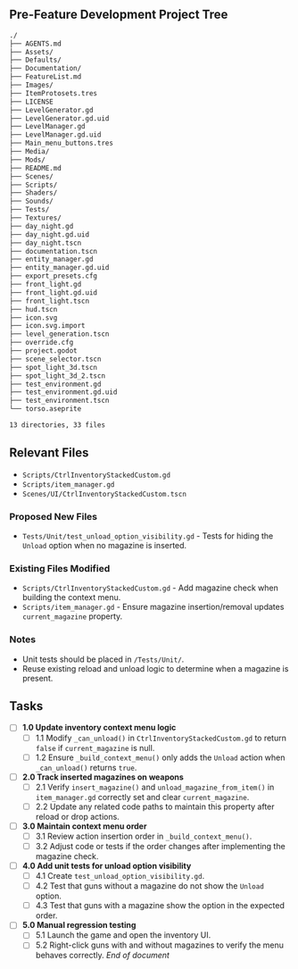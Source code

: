 ## Pre-Feature Development Project Tree
```bash
./
├── AGENTS.md
├── Assets/
├── Defaults/
├── Documentation/
├── FeatureList.md
├── Images/
├── ItemProtosets.tres
├── LICENSE
├── LevelGenerator.gd
├── LevelGenerator.gd.uid
├── LevelManager.gd
├── LevelManager.gd.uid
├── Main_menu_buttons.tres
├── Media/
├── Mods/
├── README.md
├── Scenes/
├── Scripts/
├── Shaders/
├── Sounds/
├── Tests/
├── Textures/
├── day_night.gd
├── day_night.gd.uid
├── day_night.tscn
├── documentation.tscn
├── entity_manager.gd
├── entity_manager.gd.uid
├── export_presets.cfg
├── front_light.gd
├── front_light.gd.uid
├── front_light.tscn
├── hud.tscn
├── icon.svg
├── icon.svg.import
├── level_generation.tscn
├── override.cfg
├── project.godot
├── scene_selector.tscn
├── spot_light_3d.tscn
├── spot_light_3d_2.tscn
├── test_environment.gd
├── test_environment.gd.uid
├── test_environment.tscn
└── torso.aseprite

13 directories, 33 files
```

## Relevant Files
- `Scripts/CtrlInventoryStackedCustom.gd`
- `Scripts/item_manager.gd`
- `Scenes/UI/CtrlInventoryStackedCustom.tscn`

### Proposed New Files
- `Tests/Unit/test_unload_option_visibility.gd` - Tests for hiding the `Unload` option when no magazine is inserted.

### Existing Files Modified
- `Scripts/CtrlInventoryStackedCustom.gd` - Add magazine check when building the context menu.
- `Scripts/item_manager.gd` - Ensure magazine insertion/removal updates `current_magazine` property.

### Notes
- Unit tests should be placed in `/Tests/Unit/`.
- Reuse existing reload and unload logic to determine when a magazine is present.

## Tasks
- [ ] **1.0 Update inventory context menu logic**
  - [ ] 1.1 Modify `_can_unload()` in `CtrlInventoryStackedCustom.gd` to return `false` if `current_magazine` is null.
  - [ ] 1.2 Ensure `_build_context_menu()` only adds the `Unload` action when `_can_unload()` returns `true`.
- [ ] **2.0 Track inserted magazines on weapons**
  - [ ] 2.1 Verify `insert_magazine()` and `unload_magazine_from_item()` in `item_manager.gd` correctly set and clear `current_magazine`.
  - [ ] 2.2 Update any related code paths to maintain this property after reload or drop actions.
- [ ] **3.0 Maintain context menu order**
  - [ ] 3.1 Review action insertion order in `_build_context_menu()`.
  - [ ] 3.2 Adjust code or tests if the order changes after implementing the magazine check.
- [ ] **4.0 Add unit tests for unload option visibility**
  - [ ] 4.1 Create `test_unload_option_visibility.gd`.
  - [ ] 4.2 Test that guns without a magazine do not show the `Unload` option.
  - [ ] 4.3 Test that guns with a magazine show the option in the expected order.
- [ ] **5.0 Manual regression testing**
  - [ ] 5.1 Launch the game and open the inventory UI.
  - [ ] 5.2 Right-click guns with and without magazines to verify the menu behaves correctly.
*End of document*
